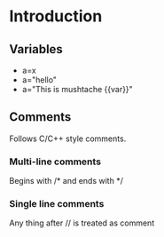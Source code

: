 # Introduction

## Variables
 * a=x
 * a="hello"
 * a="This is mushtache {{var}}"

## Comments

Follows C/C++ style comments.

### Multi-line comments
Begins with /* and ends with */

### Single line comments
Any thing after // is treated as comment

